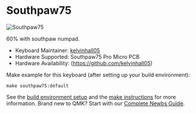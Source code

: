 Southpaw75
===

![Southpaw75](https://imgur.com/a/dzjpDv9)

60% with southpaw numpad.

* Keyboard Maintainer: [kelvinhall05](https://github.com/kelvinhall05/)
* Hardware Supported: Southpaw75 Pro Micro PCB
* Hardware Availability: (https://github.com/kelvinhall05)

Make example for this keyboard (after setting up your build environment):

    make southpaw75:default


See the [build environment setup](https://docs.qmk.fm/#/getting_started_build_tools) and the [make instructions](https://docs.qmk.fm/#/getting_started_make_guide) for more information. Brand new to QMK? Start with our [Complete Newbs Guide](https://docs.qmk.fm/#/newbs).
